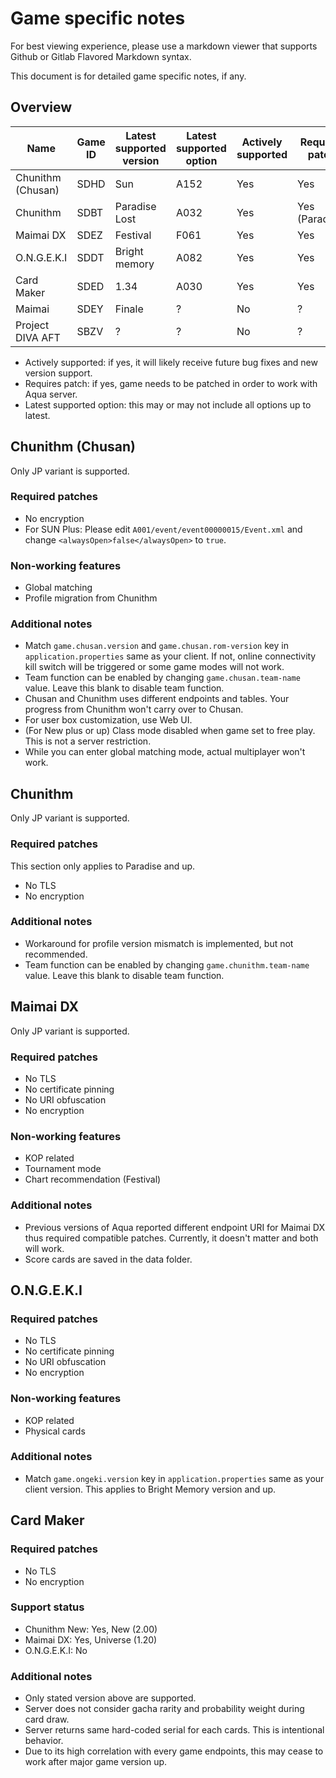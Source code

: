 # Game specific notes
For best viewing experience, please use a markdown viewer that supports Github or Gitlab Flavored Markdown syntax.

This document is for detailed game specific notes, if any.

## Overview

| Name              | Game ID | Latest supported version | Latest supported option | Actively supported | Requires patch |
|-------------------|---------|--------------------------|-------------------------|--------------------|----------------|
| Chunithm (Chusan) | SDHD    | Sun                      | A152                    | Yes                | Yes            |
| Chunithm          | SDBT    | Paradise Lost            | A032                    | Yes                | Yes (Paradise) |
| Maimai DX         | SDEZ    | Festival                 | F061                    | Yes                | Yes            |
| O.N.G.E.K.I       | SDDT    | Bright memory            | A082                    | Yes                | Yes            |
| Card Maker        | SDED    | 1.34                     | A030                    | Yes                | Yes            |
| Maimai            | SDEY    | Finale                   | ?                       | No                 | ?              |
| Project DIVA AFT  | SBZV    | ?                        | ?                       | No                 | ?              |

* Actively supported: if yes, it will likely receive future bug fixes and new version support.
* Requires patch: if yes, game needs to be patched in order to work with Aqua server.
* Latest supported option: this may or may not include all options up to latest.

## Chunithm (Chusan)
Only JP variant is supported.

### Required patches
* No encryption
* For SUN Plus: Please edit `A001/event/event00000015/Event.xml` and change `<alwaysOpen>false</alwaysOpen>` to `true`.

### Non-working features
* Global matching
* Profile migration from Chunithm

### Additional notes
* Match `game.chusan.version` and `game.chusan.rom-version` key in `application.properties` same as your client. If not, online connectivity kill switch will be triggered or some game modes will not work.
* Team function can be enabled by changing `game.chusan.team-name` value. Leave this blank to disable team function.
* Chusan and Chunithm uses different endpoints and tables. Your progress from Chunithm won't carry over to Chusan.
* For user box customization, use Web UI.
* (For New plus or up) Class mode disabled when game set to free play. This is not a server restriction.
* While you can enter global matching mode, actual multiplayer won't work.

## Chunithm
Only JP variant is supported.

### Required patches
This section only applies to Paradise and up.
* No TLS
* No encryption

### Additional notes
* Workaround for profile version mismatch is implemented, but not recommended.
* Team function can be enabled by changing `game.chunithm.team-name` value. Leave this blank to disable team function.

## Maimai DX
Only JP variant is supported.

### Required patches
* No TLS
* No certificate pinning
* No URI obfuscation
* No encryption

### Non-working features
* KOP related
* Tournament mode
* Chart recommendation (Festival)

### Additional notes
* Previous versions of Aqua reported different endpoint URI for Maimai DX thus required compatible patches. Currently, it doesn't matter and both will work.
* Score cards are saved in the data folder.

## O.N.G.E.K.I

### Required patches
* No TLS
* No certificate pinning
* No URI obfuscation
* No encryption

### Non-working features
* KOP related
* Physical cards

### Additional notes
* Match `game.ongeki.version` key in `application.properties` same as your client version. This applies to Bright Memory version and up.

## Card Maker

### Required patches
* No TLS
* No encryption

### Support status
* Chunithm New: Yes, New (2.00)
* Maimai DX: Yes, Universe (1.20)
* O.N.G.E.K.I: No

### Additional notes
* Only stated version above are supported.
* Server does not consider gacha rarity and probability weight during card draw.
* Server returns same hard-coded serial for each cards. This is intentional behavior.
* Due to its high correlation with every game endpoints, this may cease to work after major game version up.
